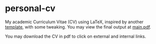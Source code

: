 # personal-cv

My academic Curriculum Vitae (CV) using LaTeX, inspired by another [template](https://github.com/arasgungore/arasgungore-CV), with some tweaking.
You may view the final output at [main.pdf](https://github.com/Shahril-Iskandar/personal-cv/blob/main/main.pdf).

You may download the CV in pdf to click on external and internal links. 
